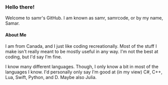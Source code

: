### Hello there!
Welcome to samr's GitHub.
I am known as samr, samrcode, or by my name, Samar.

#### About Me
I am from Canada, and I just like coding recreationally.
Most of the stuff I make isn't really meant to be mostly useful in any way.
I'm not the best at coding, but I'd say I'm fine.

I know many different languages.
Though, I only know a bit in most of the languages I know.
I'd personally only say I'm good at (in my view) C#, C++, Lua, Swift, Python, and D. Maybe also Julia.
